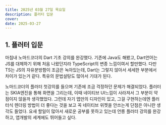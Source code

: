 ```yaml
---
title: 2025년 03월 27일 목요일
description: 플러터 입문
cover:
date: 2025-03-27
---
```


## 1. 플러터 입문

마침내 노마드코더의 Dart 기초 강의를 완강했다. 기존에 Java도 해봤고, Dart언어는 JS를 대체하기 위해 처음 나왔던지라 TypeScript의 변종 느낌이여서 할만했다. 다만 TS는 JS의 자유분방함이 조금은 녹아있는데, Dart는 그렇지 않아서 세세한 부분에서 차이가 있는거 같다. 특유의 문법설탕도 많아서 기대가 된다.

노마드코더의 플러터 첫강의를 들으며 기존에 조금 걱정하던 문제가 해결되었다. 플러터는 SKIA엔진을 통해 화면을 그리는데, 이때 네이티브 UI느낌이 사라져서 그 부분이 약점이지 않을까 생각했었다. 그런데 자기 앱만의 디자인이 있고, 그걸 구현하는데엔 플러터식 렌더링 방법이 더 좋다는 것을 보고 꼭 네이티브 위젯을 안쓰는게 단점은 아니란 생각도 들었다. 요새 할일이 많아서 새로운 공부를 못하고 있는데 언릉 플러터 강의를 완강하고, 앱개발의 세계에도 뛰어들고 싶다.
